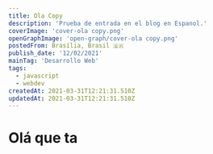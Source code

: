```yaml
---
title: Ola Copy
description: 'Prueba de entrada en el blog en Espanol.'
coverImage: 'cover-ola copy.png'
openGraphImage: 'open-graph/cover-ola copy.png'
postedFrom: Brasília, Brasil 🇧🇷
publish_date: '12/02/2021'
mainTag: 'Desarrollo Web'
tags:
  - javascript
  - webdev
createdAt: 2021-03-31T12:21:31.510Z
updatedAt: 2021-03-31T12:21:31.510Z
---
```


# Olá que ta
